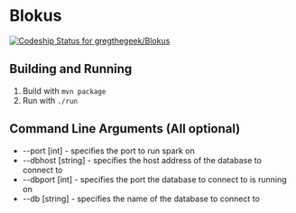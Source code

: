# Blokus
[ ![Codeship Status for gregthegeek/Blokus](https://codeship.com/projects/32b55d30-e3cb-0133-f983-2ef0590de381/status?branch=master)](https://codeship.com/projects/146147)

## Building and Running
1. Build with `mvn package`
2. Run with `./run`

## Command Line Arguments (All optional)
* --port [int] - specifies the port to run spark on
* --dbhost [string] - specifies the host address of the database to connect to
* --dbport [int] - specifies the port the database to connect to is running on
* --db [string] - specifies the name of the database to connect to
